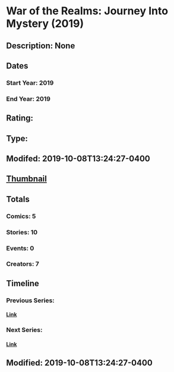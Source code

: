 # War of the Realms: Journey Into Mystery (2019)
## Description: None
## Dates
### Start Year: 2019
### End Year: 2019
## Rating: 
## Type: 
## Modifed: 2019-10-08T13:24:27-0400
## [Thumbnail](http://i.annihil.us/u/prod/marvel/i/mg/1/f0/5ca3bb1cafe77.jpg)
## Totals
### Comics: 5
### Stories: 10
### Events: 0
### Creators: 7
## Timeline
### Previous Series: 
#### [Link]()
### Next Series: 
#### [Link]()
## Modified: 2019-10-08T13:24:27-0400